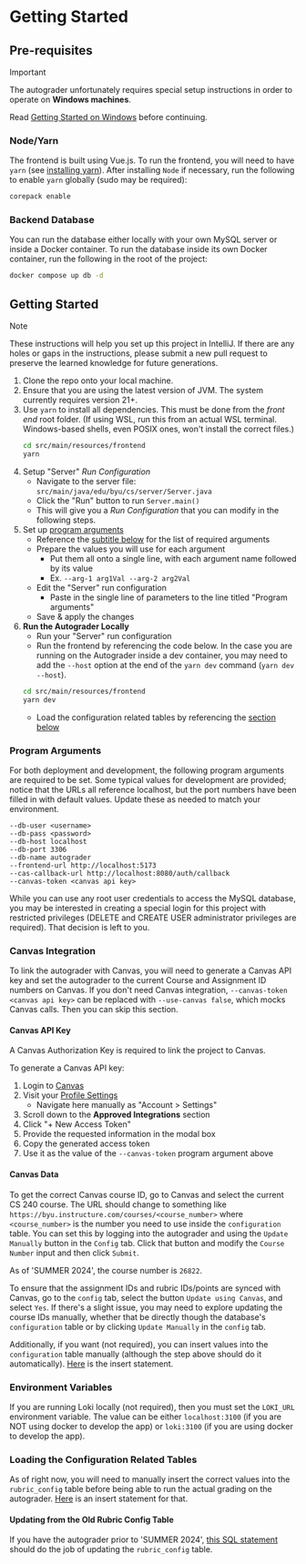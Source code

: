 # Getting Started

## Pre-requisites

> [!IMPORTANT]
> The autograder unfortunately requires special setup instructions
> in order to operate on **Windows machines**.
>
> Read [Getting Started on Windows](windows.md) before continuing.

### Node/Yarn

The frontend is built using Vue.js. To run the frontend, you will need to have `yarn` (see 
[installing yarn](https://yarnpkg.com/getting-started/install)).
After installing `Node` if necessary, run the following to enable `yarn` globally (sudo may be required):

```bash
corepack enable
```

### Backend Database

You can run the database either locally with your own MySQL server or inside a Docker container. To run the database 
inside its own Docker container, run the following in the root of the project:

```bash
docker compose up db -d
```

## Getting Started

> [!NOTE]
> These instructions will help you set up this project in IntelliJ.
> If there are any holes or gaps in the instructions, please submit a new pull request
> to preserve the learned knowledge for future generations.

1. Clone the repo onto your local machine.
2. Ensure that you are using the latest version of JVM. The system currently requires version 21+.
3. Use `yarn` to install all dependencies. This must be done from the _front end_ root folder. (If using WSL, run this
   from an actual WSL terminal. Windows-based shells, even POSIX ones, won't install the correct files.)
    ```bash
    cd src/main/resources/frontend
    yarn
    ```
4. Setup "Server" _Run Configuration_
   - Navigate to the server file: `src/main/java/edu/byu/cs/server/Server.java`
   - Click the "Run" button to run `Server.main()`
   - This will give you a _Run Configuration_ that you can modify in the following steps.
5. Set up [program arguments](#program-arguments)
   - Reference the [subtitle below](#program-arguments) for the list of required arguments
   - Prepare the values you will use for each argument
      - Put them all onto a single line, with each argument name followed by its value
      - Ex. `--arg-1 arg1Val --arg-2 arg2Val`
   - Edit the "Server" run configuration
      - Paste in the single line of parameters to the line titled "Program arguments"
   - Save & apply the changes
6. **Run the Autograder Locally**
   - Run your "Server" run configuration
   - Run the frontend by referencing the code below. In the case you are running on the
     Autograder inside a dev container, you may need to add the `--host` option at the
     end of the `yarn dev` command (`yarn dev --host`).
   ```bash
   cd src/main/resources/frontend
   yarn dev
   ```
   - Load the configuration related tables by referencing the [section below](#loading-the-configuration-related-tables)

### Program Arguments

For both deployment and development, the following program arguments are required to be set. Some typical
values for development are provided; notice that the URLs all reference localhost, but the port numbers have
been filled in with default values. Update these as needed to match your environment.

```
--db-user <username>
--db-pass <password>
--db-host localhost
--db-port 3306
--db-name autograder
--frontend-url http://localhost:5173
--cas-callback-url http://localhost:8080/auth/callback
--canvas-token <canvas api key>
```

While you can use any root user credentials to access the MySQL database, you may be interested in creating
a special login for this project with restricted privileges (DELETE and CREATE USER administrator privileges are
required). That decision is left to you.

### Canvas Integration

To link the autograder with Canvas, you will need to generate a Canvas API key and set the autograder to the current 
Course and Assignment ID numbers on Canvas. If you don't need Canvas integration, 
`--canvas-token <canvas api key>` can be replaced with `--use-canvas false`, which mocks Canvas calls. Then you can 
skip this section.

#### Canvas API Key
A Canvas Authorization Key is required to link the project to Canvas.

To generate a Canvas API key:

1. Login to [Canvas](https://byu.instructure.com/)
2. Visit your [Profile Settings](https://byu.instructure.com/profile/settings)
   - Navigate here manually as "Account > Settings"
3. Scroll down to the **Approved Integrations** section
4. Click "+ New Access Token"
5. Provide the requested information in the modal box
6. Copy the generated access token
7. Use it as the value of the `--canvas-token` program argument above

#### Canvas Data

To get the correct Canvas course ID, go to Canvas and select the current CS 240 course. The URL should
change to something like `https://byu.instructure.com/courses/<course_number>` where `<course_number>` is the number
you need to use inside the `configuration` table. You can set this by logging into the autograder and using the
`Update Manually` button in the `Config` tab. Click that button and modify the `Course Number` input and then
click `Submit`.

As of 'SUMMER 2024', the course number is `26822`.

To ensure that the assignment IDs and rubric IDs/points are synced with Canvas, go
to the `config` tab, select the button `Update using Canvas`, and select `Yes`. If there's a slight
issue, you may need to explore updating the course IDs manually, whether that be directly though the database's 
`configuration` table or by clicking `Update Manually` in the `config` tab.

Additionally, if you want (not required), you can insert values into the `configuration` table manually
(although the step above should do it automatically). [Here](db-insert-statements/insert-config-database.md) is the insert statement.

### Environment Variables

If you are running Loki locally (not required), then you must set the `LOKI_URL` environment variable. The value can be 
either `localhost:3100` (if you are NOT using docker to develop the app) or `loki:3100` (if you are using docker to 
develop the app).

### Loading the Configuration Related Tables

As of right now, you will need to manually insert the correct values into the `rubric_config` table before being
able to run the actual grading on the autograder. [Here](db-insert-statements/insert-rubric-database.md) is an insert statement for that.

#### Updating from the Old Rubric Config Table

If you have the autograder prior to 'SUMMER 2024', [this SQL statement](db-insert-statements/update-rubric-database.md) should do the job of updating
the `rubric_config` table.
